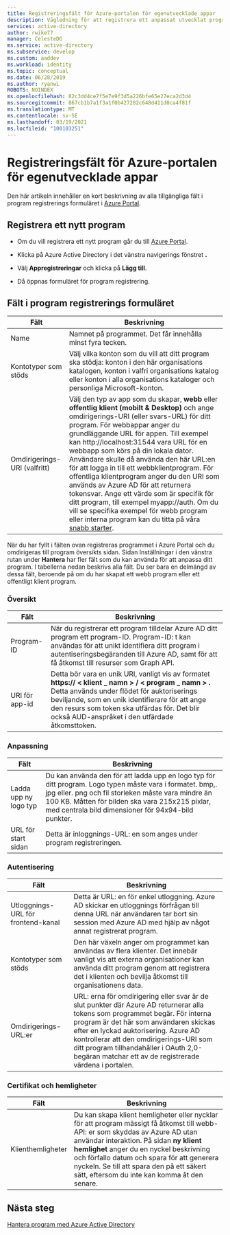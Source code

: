 ```yaml
---
title: Registreringsfält för Azure-portalen för egenutvecklade appar
description: Vägledning för att registrera ett anpassat utvecklat program med Azure AD
services: active-directory
author: rwike77
manager: CelesteDG
ms.service: active-directory
ms.subservice: develop
ms.custom: aaddev
ms.workload: identity
ms.topic: conceptual
ms.date: 06/28/2019
ms.author: ryanwi
ROBOTS: NOINDEX
ms.openlocfilehash: 82c3dd4ce7f5e7e9f3d5a226bfe65e27eca2d3d4
ms.sourcegitcommit: 867cb1b7a1f3a1f0b427282c648d411d0ca4f81f
ms.translationtype: MT
ms.contentlocale: sv-SE
ms.lasthandoff: 03/19/2021
ms.locfileid: "100103251"
---
```

# <a name="azure-portal-registration-fields-for-custom-developed-apps"></a>Registreringsfält för Azure-portalen för egenutvecklade appar

Den här artikeln innehåller en kort beskrivning av alla tillgängliga fält i program registrerings formuläret i [Azure Portal](https://portal.azure.com).

## <a name="register-a-new-application"></a>Registrera ett nytt program

-   Om du vill registrera ett nytt program går du till <a href="https://portal.azure.com/" target="_blank">Azure Portal</a>.

-   Klicka på Azure Active Directory i det vänstra navigerings fönstret **.**

-   Välj **Appregistreringar** och klicka på **Lägg till**.

-   Då öppnas formuläret för program registrering.

## <a name="fields-in-the-application-registration-form"></a>Fält i program registrerings formuläret

| Fält            | Beskrivning                                                                              |
|------------------|------------------------------------------------------------------------------------------|
| Name             | Namnet på programmet. Det får innehålla minst fyra tecken.                |
| Kontotyper som stöds| Välj vilka konton som du vill att ditt program ska stödja: konton i den här organisations katalogen, konton i valfri organisations katalog eller konton i alla organisations kataloger och personliga Microsoft-konton.  |
| Omdirigerings-URI (valfritt) | Välj den typ av app som du skapar, **webb** eller **offentlig klient (mobilt & Desktop)** och ange omdirigerings-URI (eller svars-URL) för ditt program. För webbappar anger du grundläggande URL för appen. Till exempel kan http://localhost:31544 vara URL för en webbapp som körs på din lokala dator. Användare skulle då använda den här URL:en för att logga in till ett webbklientprogram. För offentliga klientprogram anger du den URI som används av Azure AD för att returnera tokensvar. Ange ett värde som är specifik för ditt program, till exempel myapp://auth. Om du vill se specifika exempel för webb program eller interna program kan du titta på våra [snabb starter](./index.yml).|

När du har fyllt i fälten ovan registreras programmet i Azure Portal och du omdirigeras till program översikts sidan. Sidan Inställningar i den vänstra rutan under **Hantera** har fler fält som du kan använda för att anpassa ditt program. I tabellerna nedan beskrivs alla fält. Du ser bara en delmängd av dessa fält, beroende på om du har skapat ett webb program eller ett offentligt klient program.

### <a name="overview"></a>Översikt

| Fält           | Beskrivning        |
|-----------------|-----------------------------------------------------------------------------------------------------------------------------------------------------------------------------------------------------------------------------------------------------------------------------------------------------------------|
| Program-ID  | När du registrerar ett program tilldelar Azure AD ditt program ett program-ID. Program-ID: t kan användas för att unikt identifiera ditt program i autentiseringsbegäranden till Azure AD, samt för att få åtkomst till resurser som Graph API.                                                          |
| URI för app-id      | Detta bör vara en unik URI, vanligt vis av formatet **https:// &lt; klient \_ namn &gt; / &lt; program \_ namn &gt; .** Detta används under flödet för auktoriserings beviljande, som en unik identifierare för att ange den resurs som token ska utfärdas för. Det blir också AUD-anspråket i den utfärdade åtkomsttoken. |

### <a name="branding"></a>Anpassning

| Fält           | Beskrivning        |
|-----------------|-----------------------------------------------------------------------------------------------------------------------------------------------------------------------------------------------------------------------------------------------------------------------------------------------------------------|
| Ladda upp ny logo typ | Du kan använda den för att ladda upp en logo typ för ditt program. Logo typen måste vara i formatet. bmp,. jpg eller. png och fil storleken måste vara mindre än 100 KB. Måtten för bilden ska vara 215x215 pixlar, med centrala bild dimensioner för 94x94-bild punkter.|
| URL för start sidan   | Detta är inloggnings-URL: en som anges under program registreringen.|

### <a name="authentication"></a>Autentisering

| Fält           | Beskrivning        |
|-----------------|-----------------------------------------------------------------------------------------------------------------------------------------------------------------------------------------------------------------------------------------------------------------------------------------------------------------|
| Utloggnings-URL för frontend-kanal      | Detta är URL: en för enkel utloggning. Azure AD skickar en utloggnings förfrågan till denna URL när användaren tar bort sin session med Azure AD med hjälp av något annat registrerat program.|
| Kontotyper som stöds  | Den här växeln anger om programmet kan användas av flera klienter. Det innebär vanligt vis att externa organisationer kan använda ditt program genom att registrera det i klienten och bevilja åtkomst till organisationens data.|
| Omdirigerings-URL:er      | URL: erna för omdirigering eller svar är de slut punkter där Azure AD returnerar alla tokens som programmet begär. För interna program är det här som användaren skickas efter en lyckad auktorisering. Azure AD kontrollerar att den omdirigerings-URI som ditt program tillhandahåller i OAuth 2,0-begäran matchar ett av de registrerade värdena i portalen.|

### <a name="certificates-and-secrets"></a>Certifikat och hemligheter

| Fält           | Beskrivning        |
|-----------------|-----------------------------------------------------------------------------------------------------------------------------------------------------------------------------------------------------------------------------------------------------------------------------------------------------------------|
| Klienthemligheter            | Du kan skapa klient hemligheter eller nycklar för att program mässigt få åtkomst till webb-API: er som skyddas av Azure AD utan användar interaktion. På sidan **ny klient hemlighet** anger du en nyckel beskrivning och förfallo datum och spara för att generera nyckeln. Se till att spara den på ett säkert sätt, eftersom du inte kan komma åt den senare.             |

## <a name="next-steps"></a>Nästa steg

[Hantera program med Azure Active Directory](../manage-apps/what-is-application-management.md)